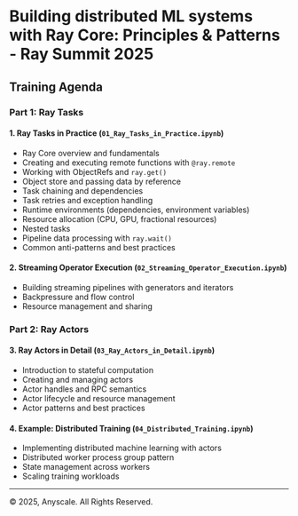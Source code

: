 # Building distributed ML systems with Ray Core: Principles & Patterns - Ray Summit 2025

## Training Agenda

### Part 1: Ray Tasks

#### 1. Ray Tasks in Practice (`01_Ray_Tasks_in_Practice.ipynb`)
- Ray Core overview and fundamentals
- Creating and executing remote functions with `@ray.remote`
- Working with ObjectRefs and `ray.get()`
- Object store and passing data by reference
- Task chaining and dependencies
- Task retries and exception handling
- Runtime environments (dependencies, environment variables)
- Resource allocation (CPU, GPU, fractional resources)
- Nested tasks
- Pipeline data processing with `ray.wait()`
- Common anti-patterns and best practices

#### 2. Streaming Operator Execution (`02_Streaming_Operator_Execution.ipynb`)
- Building streaming pipelines with generators and iterators
- Backpressure and flow control
- Resource management and sharing

### Part 2: Ray Actors

#### 3. Ray Actors in Detail (`03_Ray_Actors_in_Detail.ipynb`)
- Introduction to stateful computation
- Creating and managing actors
- Actor handles and RPC semantics
- Actor lifecycle and resource management
- Actor patterns and best practices

#### 4. Example: Distributed Training (`04_Distributed_Training.ipynb`)
- Implementing distributed machine learning with actors
- Distributed worker process group pattern
- State management across workers
- Scaling training workloads

---
© 2025, Anyscale. All Rights Reserved.